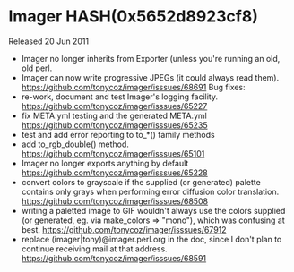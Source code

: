 # Imager HASH(0x5652d8923cf8)

Released 20 Jun 2011

- Imager no longer inherits from Exporter (unless you're running an old, old perl. 
- Imager can now write progressive JPEGs (it could always read them). https://github.com/tonycoz/imager/isssues/68691 Bug fixes: 
- re-work, document and test Imager's logging facility. https://github.com/tonycoz/imager/isssues/65227 
- fix META.yml testing and the generated META.yml https://github.com/tonycoz/imager/isssues/65235 
- test and add error reporting to to_*() family methods 
- add to_rgb_double() method. https://github.com/tonycoz/imager/isssues/65101 
- Imager no longer exports anything by default https://github.com/tonycoz/imager/isssues/65228 
- convert colors to grayscale if the supplied (or generated) palette contains only grays when performing error diffusion color translation. https://github.com/tonycoz/imager/isssues/68508 
- writing a paletted image to GIF wouldn't always use the colors supplied (or generated, eg. via make_colors => "mono"), which was confusing at best. https://github.com/tonycoz/imager/isssues/67912 
- replace (imager|tony)@imager.perl.org in the doc, since I don't plan to continue receiving mail at that address. https://github.com/tonycoz/imager/isssues/68591